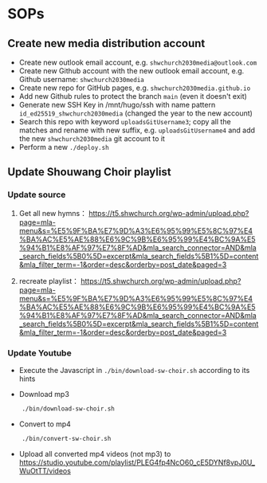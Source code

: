 # SOPs

## Create new media distribution account
- Create new outlook email account, e.g. `shwchurch2030media@outlook.com`
- Create new Github account with the new outlook email account, e.g. Github username: `shwchurch2030media`
- Create new repo for GitHub pages, e.g. `shwchurch2030media.github.io`
- Add new Github rules to protect the branch `main` (even it doesn't exit) 
- Generate new SSH Key in /mnt/hugo/ssh with name pattern `id_ed25519_shwchurch2030media` (changed the year to the new account)
- Search this repo with keyword `uploadsGitUsername3`; copy all the matches and rename with new suffix, e.g. `uploadsGitUsername4` and add the new `shwchurch2030media` git account to it
- Perform a new `./deploy.sh`


## Update Shouwang Choir playlist
### Update source

1. Get all new hymns： https://t5.shwchurch.org/wp-admin/upload.php?page=mla-menu&s=%E5%9F%BA%E7%9D%A3%E6%95%99%E5%8C%97%E4%BA%AC%E5%AE%88%E6%9C%9B%E6%95%99%E4%BC%9A%E5%94%B1%E8%AF%97%E7%8F%AD&mla_search_connector=AND&mla_search_fields%5B0%5D=excerpt&mla_search_fields%5B1%5D=content&mla_filter_term=-1&order=desc&orderby=post_date&paged=3

2. recreate playlist： https://t5.shwchurch.org/wp-admin/upload.php?page=mla-menu&s=%E5%9F%BA%E7%9D%A3%E6%95%99%E5%8C%97%E4%BA%AC%E5%AE%88%E6%9C%9B%E6%95%99%E4%BC%9A%E5%94%B1%E8%AF%97%E7%8F%AD&mla_search_connector=AND&mla_search_fields%5B0%5D=excerpt&mla_search_fields%5B1%5D=content&mla_filter_term=-1&order=desc&orderby=post_date&paged=3


### Update Youtube
- Execute the Javascript in `./bin/download-sw-choir.sh` according to its hints

- Download mp3
```zsh
    ./bin/download-sw-choir.sh
```
- Convert to mp4
```zsh
    ./bin/convert-sw-choir.sh

```

- Upload all converted mp4 videos (not mp3) to https://studio.youtube.com/playlist/PLEG4fp4NcO60_cE5DYNf8vpJ0U_WuOtTT/videos 